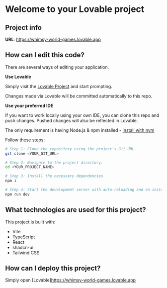 # Welcome to your Lovable project

## Project info

**URL**: https://whimsy-world-games.lovable.app
## How can I edit this code?

There are several ways of editing your application.

**Use Lovable**

Simply visit the [Lovable Project](https://lovable.dev/projects/3f47c4c6-17b7-48c9-88bf-2d39bc2f0ecf) and start prompting.

Changes made via Lovable will be committed automatically to this repo.

**Use your preferred IDE**

If you want to work locally using your own IDE, you can clone this repo and push changes. Pushed changes will also be reflected in Lovable.

The only requirement is having Node.js & npm installed - [install with nvm](https://github.com/nvm-sh/nvm#installing-and-updating)

Follow these steps:

```sh
# Step 1: Clone the repository using the project's Git URL.
git clone <YOUR_GIT_URL>

# Step 2: Navigate to the project directory.
cd <YOUR_PROJECT_NAME>

# Step 3: Install the necessary dependencies.
npm i

# Step 4: Start the development server with auto-reloading and an instant preview.
npm run dev
```
## What technologies are used for this project?

This project is built with:

- Vite
- TypeScript
- React
- shadcn-ui
- Tailwind CSS

## How can I deploy this project?

Simply open [Lovable]https://whimsy-world-games.lovable.app
